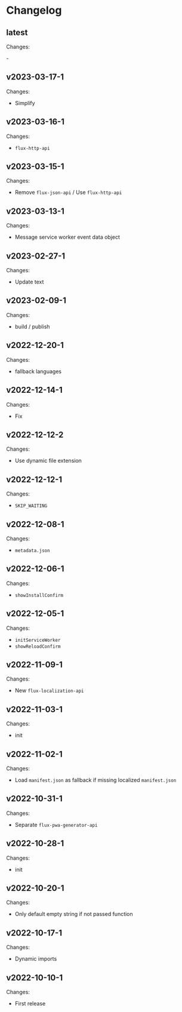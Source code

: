 # Changelog

## latest

Changes:

\-

## v2023-03-17-1

Changes:

- Simplify

## v2023-03-16-1

Changes:

- `flux-http-api`

## v2023-03-15-1

Changes:

- Remove `flux-json-api` / Use `flux-http-api`

## v2023-03-13-1

Changes:

- Message service worker event data object

## v2023-02-27-1

Changes:

- Update text

## v2023-02-09-1

Changes:

- build / publish

## v2022-12-20-1

Changes:

- fallback languages

## v2022-12-14-1

Changes:

- Fix

## v2022-12-12-2

Changes:

- Use dynamic file extension

## v2022-12-12-1

Changes:

- `SKIP_WAITING`

## v2022-12-08-1

Changes:

- `metadata.json`

## v2022-12-06-1

Changes:

- `showInstallConfirm`

## v2022-12-05-1

Changes:

- `initServiceWorker`
- `showReloadConfirm`

## v2022-11-09-1

Changes:

- New `flux-localization-api`

## v2022-11-03-1

Changes:

- init

## v2022-11-02-1

Changes:

- Load `manifest.json` as fallback if missing localized `manifest.json`

## v2022-10-31-1

Changes:

- Separate `flux-pwa-generator-api`

## v2022-10-28-1

Changes:

- init

## v2022-10-20-1

Changes:

- Only default empty string if not passed function

## v2022-10-17-1

Changes:

- Dynamic imports

## v2022-10-10-1

Changes:

- First release
